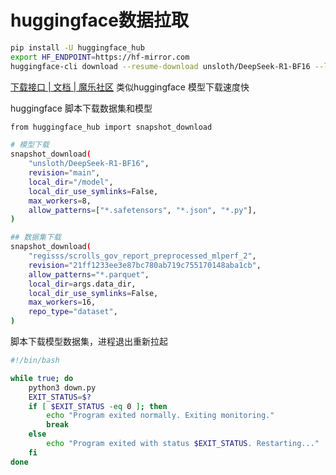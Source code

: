 
# huggingface数据拉取

```bash
pip install -U huggingface_hub
export HF_ENDPOINT=https://hf-mirror.com 
huggingface-cli download --resume-download unsloth/DeepSeek-R1-BF16 --local-dir /model
```

[下载接口 | 文档 | 魔乐社区](https://modelers.cn/docs/zh/openmind-hub-client/0.9/api_reference/download_api.html#om-hub-download)
类似huggingface 模型下载速度快

huggingface 脚本下载数据集和模型

```bash
from huggingface_hub import snapshot_download

# 模型下载
snapshot_download(
    "unsloth/DeepSeek-R1-BF16",
    revision="main",
    local_dir="/model",
    local_dir_use_symlinks=False,
    max_workers=8,
    allow_patterns=["*.safetensors", "*.json", "*.py"],
)

## 数据集下载
snapshot_download(
    "regisss/scrolls_gov_report_preprocessed_mlperf_2",
    revision="21ff1233ee3e87bc780ab719c755170148aba1cb",
    allow_patterns="*.parquet",
    local_dir=args.data_dir,
    local_dir_use_symlinks=False,
    max_workers=16,
    repo_type="dataset",
)
```

脚本下载模型数据集，进程退出重新拉起

```bash
#!/bin/bash

while true; do
    python3 down.py
    EXIT_STATUS=$?
    if [ $EXIT_STATUS -eq 0 ]; then
        echo "Program exited normally. Exiting monitoring."
        break
    else
        echo "Program exited with status $EXIT_STATUS. Restarting..."
    fi
done
```
